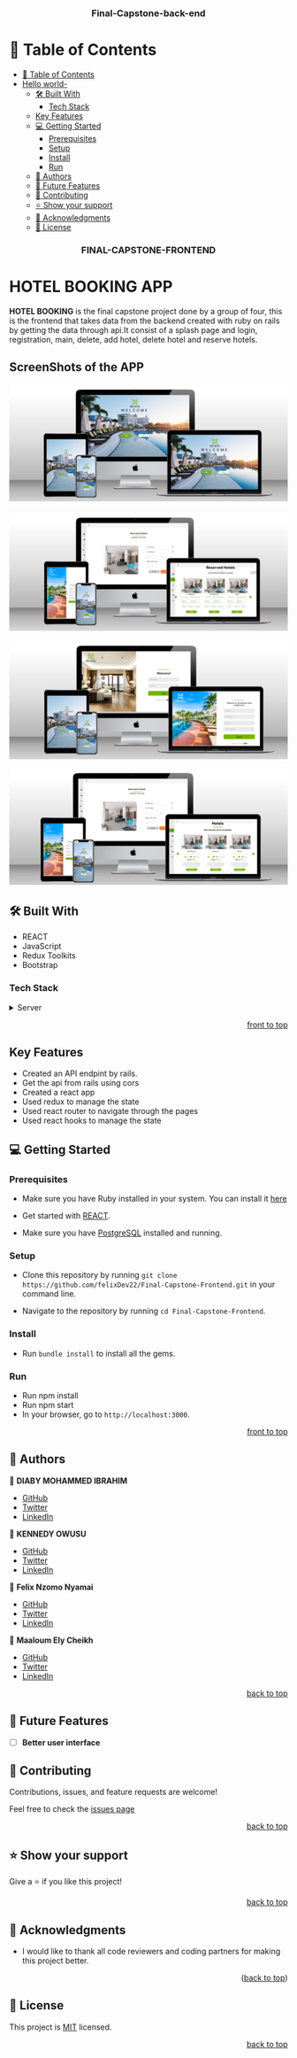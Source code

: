 <a name="readme-top"></a>

<div align="center">
  <h3><b>Final-Capstone-back-end</b></h3>
</div>
<!-- TABLE OF CONTENTS -->

# 📗 Table of Contents

- [📗 Table of Contents](#-table-of-contents)
- [Hello world- ](#hello-world--)
  - [🛠 Built With ](#-built-with-)
    - [Tech Stack ](#tech-stack-)
  - [Key Features ](#key-features-)
  - [💻 Getting Started ](#-getting-started-)
    - [Prerequisites](#prerequisites)
    - [Setup](#setup)
    - [Install](#install)
    - [Run](#run)
  - [👥 Authors ](#-authors-)
  - [🔭 Future Features ](#-future-features-)
  - [🤝 Contributing ](#-contributing-)
  - [⭐️ Show your support ](#️-show-your-support-)
  - [🙏 Acknowledgments ](#-acknowledgments-)
  - [📝 License ](#-license-)
<div align="center">
  <h3><b>FINAL-CAPSTONE-FRONTEND</b></h3>
</div>

<!-- PROJECT DESCRIPTION -->

# HOTEL BOOKING APP <a name="about-project"></a>

**HOTEL BOOKING** is the final capstone project done by a group of four, this is the frontend that takes data from the backend created with ruby on rails by getting the data through api.It consist of a splash page and login, registration, main, delete, add hotel, delete hotel and reserve hotels.


## ScreenShots of the APP
![Splash](./src/Assets/b.png)

![Splash](./src/Assets/a.png)


![Splash](./src/Assets/c.png)


![Splash](./src/Assets/d.png)

## 🛠 Built With <a name="built-with">
  <ul>
      <li>REACT </li>
      <li>JavaScript</li>
      <li>Redux Toolkits</li>
      <li>Bootstrap</li>
  </ul>
</a>

### Tech Stack <a name="tech-stack"></a>

<details>
  <summary>Server</summary>
  <ul>
    <li><a href="https://www.ruby-lang.org/en/">Ruby</a></li>
    <li><a href="https://rubyonrails.org/">Rails</a></li>
    <li><a href="https://www.postgresql.org/">Postgresql</a></li>
    <li><a href="https://github.com/felixDev22/Final-capstone-backend.git">BACKEND[Ruby on Rails]</a><li>
  </ul>
  <summary>Client</summary>
    <li><a href="https://github.com/felixDev22/Final-Capstone-Frontend.git">FRONTEND</a><li>
</details>

<p align="right"><a href="#readme-top">front to top</a></p>

<!-- Key Features -->

## Key Features <a name="key-features"></a>

- Created an API endpint by rails.
- Get the api from rails using cors
- Created a react app
- Used redux to manage the state
- Used react router to navigate through the pages
- Used react hooks to manage the state
<!-- GETTING STARTED -->

## 💻 Getting Started <a name="getting-started"></a>

### Prerequisites

- Make sure you have Ruby installed in your system. You can install it [here](https://www.ruby-lang.org/en/documentation/installation/)

- Get started with [REACT](https://guides.rubyonrails.org/getting_started.html).

- Make sure you have [PostgreSQL](https://www.postgresql.org/) installed and running.

### Setup

- Clone this repository by running `git clone https://github.com/felixDev22/Final-Capstone-Frontend.git` in your command line.

- Navigate to the repository by running `cd Final-Capstone-Frontend`.

### Install

- Run `bundle install` to install all the gems.

### Run

- Run npm install
- Run npm start
- In your browser, go to `http://localhost:3000`.

<p align="right"><a href="#readme-top">front to top</a></p>

## 👥 Authors <a name="authors"></a>


👤 **DIABY MOHAMMED IBRAHIM**

- [GitHub](https://github.com/elixDev22)
- [Twitter](https://twitter.com/kingibro345)
- [LinkedIn](https://www.linkedin.com/in/elixDev22/)

👤 **KENNEDY OWUSU**

- [GitHub](https://github.com/kennedyowusu)
- [Twitter](https://twitter.com/_iamkobby)
- [LinkedIn](www.linkedin.com/in/kennedy-owusu)

👤 **Felix Nzomo Nyamai**

- [GitHub](https://github.com/felixDev22)
- [Twitter](https://twitter.com/monzo200)
- [LinkedIn](https://www.linkedin.com/in/felixnyamai/)

👤 **Maaloum Ely Cheikh**

- [GitHub](https://github.com/maaloum)
- [Twitter](https://www.linkedin.com/in/ely-cheikh-maaloum-075a79135/)
- [LinkedIn](https://www.linkedin.com/in/ely-cheikh-maaloum-075a79135/)

<p align="right"><a href="#readme-top">back to top</a></p>

<!-- FUTURE FEATURES -->

## 🔭 Future Features <a name="future-features"></a>

- [ ] **Better user interface**


<!-- CONTRIBUTING -->

## 🤝 Contributing <a name="contributing"></a>

Contributions, issues, and feature requests are welcome!

Feel free to check the [issues page](https://github.com/felixDev22/Final-Capstone-back-end.git/issues)

<p align="right"><a href="#readme-top">back to top</a></p>

<!-- SUPPORT -->

## ⭐️ Show your support <a name="support"></a>

Give a ⭐️ if you like this project!

<p align="right"><a href="#readme-top">back to top</a></p>

## 🙏 Acknowledgments <a name="acknowledgements"></a>

- I would like to thank all code reviewers and coding partners for making this project better.

<p align="right">(<a href="#readme-top">back to top</a>)</p>
<!-- LICENSE -->

## 📝 License <a name="license"></a>

This project is [MIT](./LICENSE) licensed.

<p align="right"><a href="#readme-top">back to top</a></p>
